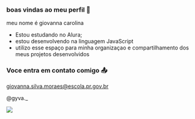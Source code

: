 ### boas vindas ao meu perfil 💝

meu nome é giovanna carolina
  
- Estou estudando no Alura;
- estou desenvolvendo na linguagem JavaScript
- utilizo esse espaço para minha organizaçao e compartilhamento dos meus projetos desenvolvidos

### Voce entra em contato comigo 📤

giovanna.silva.moraes@escola.pr.gov.br

@gyva._

![](https://media.tenor.com/_u5iy8dCldoAAAAd/mc-kevin-lc.gif)
